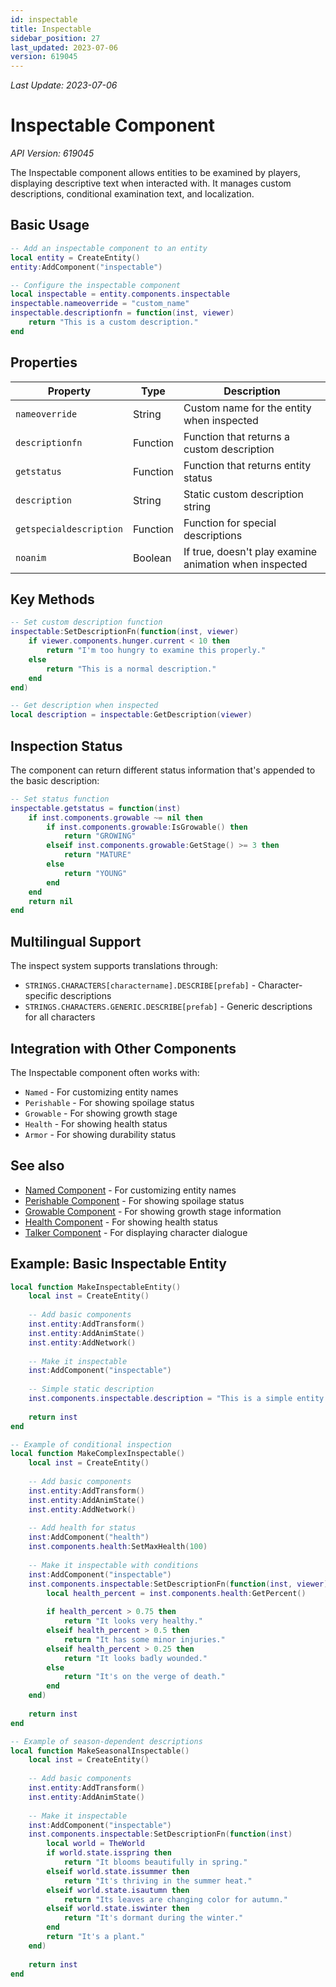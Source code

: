 ```yaml
---
id: inspectable
title: Inspectable
sidebar_position: 27
last_updated: 2023-07-06
version: 619045
---
```

*Last Update: 2023-07-06*
# Inspectable Component

*API Version: 619045*

The Inspectable component allows entities to be examined by players, displaying descriptive text when interacted with. It manages custom descriptions, conditional examination text, and localization.

## Basic Usage

```lua
-- Add an inspectable component to an entity
local entity = CreateEntity()
entity:AddComponent("inspectable")

-- Configure the inspectable component
local inspectable = entity.components.inspectable
inspectable.nameoverride = "custom_name"
inspectable.descriptionfn = function(inst, viewer)
    return "This is a custom description."
end
```

## Properties

| Property | Type | Description |
|----------|------|-------------|
| `nameoverride` | String | Custom name for the entity when inspected |
| `descriptionfn` | Function | Function that returns a custom description |
| `getstatus` | Function | Function that returns entity status |
| `description` | String | Static custom description string |
| `getspecialdescription` | Function | Function for special descriptions |
| `noanim` | Boolean | If true, doesn't play examine animation when inspected |

## Key Methods

```lua
-- Set custom description function
inspectable:SetDescriptionFn(function(inst, viewer)
    if viewer.components.hunger.current < 10 then
        return "I'm too hungry to examine this properly."
    else
        return "This is a normal description."
    end
end)

-- Get description when inspected
local description = inspectable:GetDescription(viewer)
```

## Inspection Status

The component can return different status information that's appended to the basic description:

```lua
-- Set status function
inspectable.getstatus = function(inst)
    if inst.components.growable ~= nil then
        if inst.components.growable:IsGrowable() then
            return "GROWING"
        elseif inst.components.growable:GetStage() >= 3 then
            return "MATURE"
        else
            return "YOUNG"
        end
    end
    return nil
end
```

## Multilingual Support

The inspect system supports translations through:

- `STRINGS.CHARACTERS[charactername].DESCRIBE[prefab]` - Character-specific descriptions
- `STRINGS.CHARACTERS.GENERIC.DESCRIBE[prefab]` - Generic descriptions for all characters

## Integration with Other Components

The Inspectable component often works with:

- `Named` - For customizing entity names
- `Perishable` - For showing spoilage status
- `Growable` - For showing growth stage
- `Health` - For showing health status
- `Armor` - For showing durability status

## See also

- [Named Component](other-components.md) - For customizing entity names
- [Perishable Component](perishable.md) - For showing spoilage status
- [Growable Component](growable.md) - For showing growth stage information
- [Health Component](health.md) - For showing health status
- [Talker Component](other-components.md) - For displaying character dialogue

## Example: Basic Inspectable Entity

```lua
local function MakeInspectableEntity()
    local inst = CreateEntity()
    
    -- Add basic components
    inst.entity:AddTransform()
    inst.entity:AddAnimState()
    inst.entity:AddNetwork()
    
    -- Make it inspectable
    inst:AddComponent("inspectable")
    
    -- Simple static description
    inst.components.inspectable.description = "This is a simple entity that can be examined."
    
    return inst
end

-- Example of conditional inspection
local function MakeComplexInspectable()
    local inst = CreateEntity()
    
    -- Add basic components
    inst.entity:AddTransform()
    inst.entity:AddAnimState()
    inst.entity:AddNetwork()
    
    -- Add health for status
    inst:AddComponent("health")
    inst.components.health:SetMaxHealth(100)
    
    -- Make it inspectable with conditions
    inst:AddComponent("inspectable")
    inst.components.inspectable:SetDescriptionFn(function(inst, viewer)
        local health_percent = inst.components.health:GetPercent()
        
        if health_percent > 0.75 then
            return "It looks very healthy."
        elseif health_percent > 0.5 then
            return "It has some minor injuries."
        elseif health_percent > 0.25 then
            return "It looks badly wounded."
        else
            return "It's on the verge of death."
        end
    end)
    
    return inst
end

-- Example of season-dependent descriptions
local function MakeSeasonalInspectable()
    local inst = CreateEntity()
    
    -- Add basic components
    inst.entity:AddTransform()
    inst.entity:AddAnimState()
    
    -- Make it inspectable
    inst:AddComponent("inspectable")
    inst.components.inspectable:SetDescriptionFn(function(inst)
        local world = TheWorld
        if world.state.isspring then
            return "It blooms beautifully in spring."
        elseif world.state.issummer then
            return "It's thriving in the summer heat."
        elseif world.state.isautumn then
            return "Its leaves are changing color for autumn."
        elseif world.state.iswinter then
            return "It's dormant during the winter."
        end
        return "It's a plant."
    end)
    
    return inst
end
``` 
